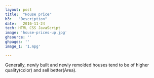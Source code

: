 ```yaml
---
layout: post
title:  "House price"
h3:   "Description"
date:   2016-11-24
tech: HTML CSS JavaScript
image: 'house-prices-up.jpg'
ghsource: ''
ghpages: ''
image_1: '1.npg'

---
```

Generally, newly built and newly remolded houses tend to be of higher quality(color) and sell better(Area).

